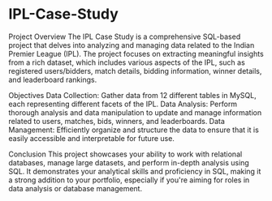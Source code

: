 # IPL-Case-Study
Project Overview
The IPL Case Study is a comprehensive SQL-based project that delves into analyzing and managing data related to the Indian Premier League (IPL). The project focuses on extracting meaningful insights from a rich dataset, which includes various aspects of the IPL, such as registered users/bidders, match details, bidding information, winner details, and leaderboard rankings.

Objectives
Data Collection: Gather data from 12 different tables in MySQL, each representing different facets of the IPL.
Data Analysis: Perform thorough analysis and data manipulation to update and manage information related to users, matches, bids, winners, and leaderboards.
Data Management: Efficiently organize and structure the data to ensure that it is easily accessible and interpretable for future use.

Conclusion
This project showcases your ability to work with relational databases, manage large datasets, and perform in-depth analysis using SQL. It demonstrates your analytical skills and proficiency in SQL, making it a strong addition to your portfolio, especially if you're aiming for roles in data analysis or database management.
